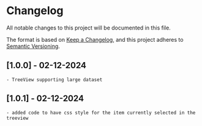 # Changelog

All notable changes to this project will be documented in this file.

The format is based on [Keep a Changelog](https://keepachangelog.com/en/1.1.0/),
and this project adheres to [Semantic Versioning](https://semver.org/spec/v2.0.0.html).

## [1.0.0] - 02-12-2024
    - TreeView supporting large dataset

## [1.0.1] - 02-12-2024
    - added code to have css style for the item currently selected in the treeview